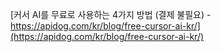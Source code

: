 [커서 AI를 무료로 사용하는 4가지 방법 (결제 불필요) - https://apidog.com/kr/blog/free-cursor-ai-kr/](https://apidog.com/kr/blog/free-cursor-ai-kr/)

